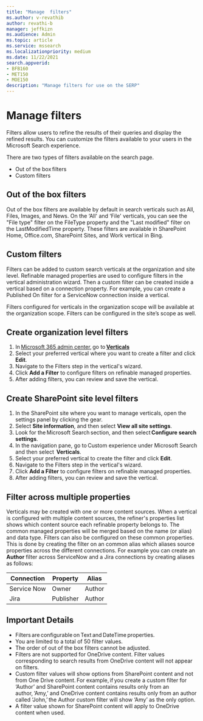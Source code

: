 ```yaml
---
title: "Manage  filters"
ms.author: v-revathib
author: revathi-b
manager: jeffkizn
ms.audience: Admin
ms.topic: article
ms.service: mssearch
ms.localizationpriority: medium
ms.date: 11/22/2021
search.appverid:
- BFB160
- MET150
- MOE150
description: "Manage filters for use on the SERP"
---
```


# Manage filters

Filters allow users to refine the results of their queries and display the refined results. You can customize the filters available to your users in the Microsoft Search experience.

There are two types of filters available on the search page.

- Out of the box filters
- Custom filters

## Out of the box filters

Out of the box filters are available by default in search verticals such as All, Files, Images, and News. On the ‘All' and ‘File' verticals, you can see the "File type" filter on the FileType property and the "Last modified" filter on the LastModifiedTime property. These filters are available in SharePoint Home, Office.com, SharePoint Sites, and Work vertical in Bing.

## Custom filters

Filters can be added to custom search verticals at the organization and site level. Refinable managed properties are used to configure filters in the vertical administration wizard.  Then a custom filter can be created inside a vertical based on a connection property. For example, you can create a Published On filter for a ServiceNow connection inside a vertical.

Filters configured for verticals in the organization scope will be available at the organization scope. Filters can be configured in the site’s scope as well.  

## Create organization level filters

1. In [Microsoft 365 admin center](https://admin.microsoft.com/), go to [**Verticals**](https://admin.microsoft.com/Adminportal/Home#/MicrosoftSearch/verticals)
1. Select your preferred vertical where you want to create a filter and click **Edit**.  
1. Navigate to the Filters step in the vertical's wizard.
1. Click **Add a Filter** to configure filters on refinable managed properties.
1. After adding filters, you can review and save the vertical.

## Create SharePoint site level filters

1. In the SharePoint site where you want to manage verticals, open the settings panel by clicking the gear.
1. Select **Site information**, and then select **View all site settings**.  
1. Look for the Microsoft Search section, and then select **Configure search settings**.
1. In the navigation pane, go to Custom experience under Microsoft Search and then select  **Verticals**.
1. Select your preferred vertical to create the filter and click **Edit**.
1. Navigate to the Filters step in the vertical's wizard.
1. Click **Add a Filter** to configure filters on refinable managed properties.
1. After adding filters, you can review and save the vertical.

## Filter across multiple properties

Verticals may be created with one or more content sources. When a vertical is configured with multiple content sources, the refiner's properties list shows which content source each refinable property belongs to. The common managed properties will be merged based on the name (or alias) and data type. Filters can also be configured on these common properties. This is done by creating the filter on an common alias which aliases source properties across the different connections. For example you can create an **Author** filter across ServiceNow and a Jira connections by creating aliases as follows:

 | Connection | Property | Alias |
 | --- | --- | --- |
 | Service Now | Owner | Author |
 | Jira | Publisher | Author |

## Important Details

- Filters are configurable on Text and DateTime properties.
- You are limited to a total of 50 filter values.
- The order of out of the box filters cannot be adjusted.
- Filters are not supported for OneDrive content. Filter values corresponding to search results from OneDrive content will not appear on filters.
- Custom filter values will show options from SharePoint content and not from One Drive content. For example, if you create a custom filter for ‘Author’ and SharePoint content contains results only from an author, ‘Amy,’ and OneDrive content contains results only from an author called ‘John,’ the Author custom filter will show ‘Amy’ as the only      option.
- A filter value shown for SharePoint content will apply to OneDrive content when used.
